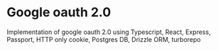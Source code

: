 # Google oauth 2.0

Implementation of google oauth 2.0 using Typescript, React, Express, Passport, HTTP only cookie, Postgres DB, Drizzle ORM, turborepo
